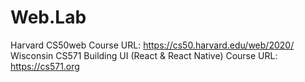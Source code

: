 # Web.Lab
Harvard CS50web
Course URL: https://cs50.harvard.edu/web/2020/
Wisconsin CS571 Building UI (React & React Native)
Course URL: https://cs571.org
